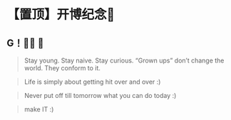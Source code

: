 # 【置顶】开博纪念🥰


<!--more-->

## G！🎉🎉 💪

>   ‪Stay young. Stay naive. Stay curious. “Grown ups” don’t change the world. They conform to it.

> Life is simply about getting hit over and over :)    

>   Never put off till tomorrow what you can do today :)
>

>   make IT :)
